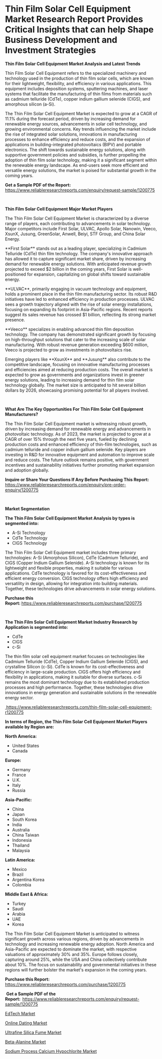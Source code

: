 <p><h1>Thin Film Solar Cell Equipment Market Research Report Provides Critical Insights that can help Shape Business Development and Investment Strategies</h1></p><p><strong>Thin Film Solar Cell Equipment Market Analysis and Latest Trends</strong></p>
<p><p>Thin Film Solar Cell Equipment refers to the specialized machinery and technology used in the production of thin film solar cells, which are known for their lightweight, flexibility, and efficiency in various applications. This equipment includes deposition systems, sputtering machines, and laser systems that facilitate the manufacturing of thin films from materials such as cadmium telluride (CdTe), copper indium gallium selenide (CIGS), and amorphous silicon (a-Si).</p><p>The Thin Film Solar Cell Equipment Market is expected to grow at a CAGR of 11.1% during the forecast period, driven by increasing demand for renewable energy sources, advancements in solar cell technology, and growing environmental concerns. Key trends influencing the market include the rise of integrated solar solutions, innovations in manufacturing processes to enhance efficiency and reduce costs, and the expansion of applications in building-integrated photovoltaics (BIPV) and portable electronics. The shift towards sustainable energy solutions, along with supportive government policies and subsidies, is further propelling the adoption of thin film solar technology, making it a significant segment within the renewable energy landscape. As end-users seek more efficient and versatile energy solutions, the market is poised for substantial growth in the coming years.</p></p>
<p><strong>Get a Sample PDF of the Report:&nbsp;</strong> <a href="https://www.reliableresearchreports.com/enquiry/request-sample/1200775">https://www.reliableresearchreports.com/enquiry/request-sample/1200775</a></p>
<p>&nbsp;</p>
<p><strong>Thin Film Solar Cell Equipment Major Market Players</strong></p>
<p><p>The Thin Film Solar Cell Equipment Market is characterized by a diverse range of players, each contributing to advancements in solar technology. Major competitors include First Solar, ULVAC, Apollo Solar, Nanowin, Veeco, XsunX, Jusung, GreenSolar, Anwell, Beiyi, STF Group, and China Solar Energy.</p><p>**First Solar** stands out as a leading player, specializing in Cadmium Telluride (CdTe) thin film technology. The company's innovative approach has allowed it to capture significant market share, driven by increasing demand for renewable energy solutions. With anticipated revenue growth projected to exceed $2 billion in the coming years, First Solar is well-positioned for expansion, capitalizing on global shifts toward sustainable energy.</p><p>**ULVAC**, primarily engaging in vacuum technology and equipment, holds a prominent place in the thin film manufacturing sector. Its robust R&D initiatives have led to enhanced efficiency in production processes. ULVAC sees a growth trajectory aligned with the rise of solar energy installations, focusing on expanding its footprint in Asia-Pacific regions. Recent reports suggest its sales revenue has crossed $1 billion, reflecting its strong market presence.</p><p>**Veeco** specializes in enabling advanced thin film deposition technology. The company has demonstrated significant growth by focusing on high-throughput solutions that cater to the increasing scale of solar manufacturing. With robust revenue generation exceeding $600 million, Veeco is projected to grow as investments in photovoltaics rise.</p><p>Emerging players like **XsunX** and **Jusung** also contribute to the competitive landscape, focusing on innovative manufacturing processes and efficiencies aimed at reducing production costs. The overall market is expected to grow as governments and organizations invest in greener energy solutions, leading to increasing demand for thin film solar technology globally. The market size is anticipated to hit several billion dollars by 2026, showcasing promising potential for all players involved.</p></p>
<p>&nbsp;</p>
<p><strong>What Are The Key Opportunities For Thin Film Solar Cell Equipment Manufacturers?</strong></p>
<p><p>The Thin Film Solar Cell Equipment market is witnessing robust growth, driven by increasing demand for renewable energy and advancements in photovoltaic technology. As of 2023, the market is projected to grow at a CAGR of over 15% through the next five years, fueled by declining production costs and enhanced efficiency of thin-film technologies, such as cadmium telluride and copper indium gallium selenide. Key players are investing in R&D for innovative equipment and automation to improve scale and reduce costs. The future outlook remains positive, with government incentives and sustainability initiatives further promoting market expansion and adoption globally.</p></p>
<p><strong>Inquire or Share Your Questions If Any Before Purchasing This Report:</strong> <a href="https://www.reliableresearchreports.com/enquiry/pre-order-enquiry/1200775">https://www.reliableresearchreports.com/enquiry/pre-order-enquiry/1200775</a></p>
<p>&nbsp;</p>
<p><strong>Market Segmentation</strong></p>
<p><strong>The Thin Film Solar Cell Equipment Market Analysis by types is segmented into:</strong></p>
<p><ul><li>A-Si Technology</li><li>CdTe Technology</li><li>CIGS Technology</li></ul></p>
<p><p>The Thin Film Solar Cell Equipment market includes three primary technologies: A-Si (Amorphous Silicon), CdTe (Cadmium Telluride), and CIGS (Copper Indium Gallium Selenide). A-Si technology is known for its lightweight and flexible properties, making it suitable for various applications. CdTe technology is favored for its cost-effectiveness and efficient energy conversion. CIGS technology offers high efficiency and versatility in design, allowing for integration into building materials. Together, these technologies drive advancements in solar energy solutions.</p></p>
<p><strong>Purchase this Report:&nbsp;</strong><a href="https://www.reliableresearchreports.com/purchase/1200775">https://www.reliableresearchreports.com/purchase/1200775</a></p>
<p>&nbsp;</p>
<p><strong>The Thin Film Solar Cell Equipment Market Industry Research by Application is segmented into:</strong></p>
<p><ul><li>CdTe</li><li>CIGS</li><li>c-Si</li></ul></p>
<p><p>The thin film solar cell equipment market focuses on technologies like Cadmium Telluride (CdTe), Copper Indium Gallium Selenide (CIGS), and crystalline Silicon (c-Si). CdTe is known for its cost-effectiveness and efficiency in large-scale production. CIGS offers high efficiency and flexibility in applications, making it suitable for diverse surfaces. c-Si remains the most dominant technology due to its established production processes and high performance. Together, these technologies drive innovations in energy generation and sustainable solutions in the renewable energy sector.</p></p>
<p><a href="https://www.reliableresearchreports.com/thin-film-solar-cell-equipment-r1200775">&nbsp;https://www.reliableresearchreports.com/thin-film-solar-cell-equipment-r1200775</a></p>
<p><strong>In terms of Region, the Thin Film Solar Cell Equipment Market Players available by Region are:</strong></p>
<p>
    <p> <strong> North America: </strong>
        <ul>
            <li>United States</li>
            <li>Canada</li>
        </ul>
        </p> 
    <p> <strong> Europe: </strong>
        <ul>
            <li>Germany</li>
            <li>France</li>
            <li>U.K.</li>
            <li>Italy</li>
            <li>Russia</li>
        </ul>
        </p> 
    <p> <strong> Asia-Pacific: </strong>
        <ul>
            <li>China</li>
            <li>Japan</li>
            <li>South Korea</li>
            <li>India</li>
            <li>Australia</li>
            <li>China Taiwan</li>
            <li>Indonesia</li>
            <li>Thailand</li>
            <li>Malaysia</li>
        </ul>
        </p> 
    <p> <strong> Latin America: </strong>
        <ul>
            <li>Mexico</li>
            <li>Brazil</li>
            <li>Argentina Korea</li>
            <li>Colombia</li>
        </ul>
        </p> 
    <p> <strong> Middle East & Africa: </strong>
        <ul>
            <li>Turkey</li>
            <li>Saudi</li>
            <li>Arabia</li>
            <li>UAE</li>
            <li>Korea</li>
        </ul>
    </p>
    </p>
<p><p>The Thin Film Solar Cell Equipment Market is anticipated to witness significant growth across various regions, driven by advancements in technology and increasing renewable energy adoption. North America and Asia-Pacific are expected to dominate the market, with respective valuations of approximately 30% and 35%. Europe follows closely, capturing around 25%, while the USA and China collectively contribute about 10%. The focus on sustainability and governmental initiatives in these regions will further bolster the market's expansion in the coming years.</p></p>
<p><strong>Purchase this Report: </strong><a href="https://www.reliableresearchreports.com/purchase/1200775">https://www.reliableresearchreports.com/purchase/1200775</a></p>
<p>&nbsp;<strong>Get a Sample PDF of the Report:&nbsp;&nbsp;</strong><a href="https://www.reliableresearchreports.com/enquiry/request-sample/1200775">https://www.reliableresearchreports.com/enquiry/request-sample/1200775</a></p>
<p><strong></strong></p>
<p><p><a href="https://www.linkedin.com/pulse/edtech-market-research-report-includes-analysis-size-share-h8jze?trackingId=tIcx1lMLT6SFAY1rKoy34A%3D%3D">EdTech Market</a></p><p><a href="https://www.linkedin.com/pulse/online-dating-market-size-growing-cagr-107-report-covers-agbme?trackingId=yQdLF8SbSYiWUOzpFGlbdQ%3D%3D">Online Dating Market</a></p><p><a href="https://github.com/MarciaRunte/Market-Research-Report-List-1/blob/main/ultrafine-silica-fume-market.md">Ultrafine Silica Fume Market</a></p><p><a href="https://github.com/Chiragrp22/Market-Research-Report-List-6/blob/main/beta-alanine-market.md">Beta-Alanine Market</a></p><p><a href="https://issuu.com/reportprime-2/docs/sodium-process-calcium-hypochlorite_b7827acb2c316b">Sodium Process Calcium Hypochlorite Market</a></p></p>